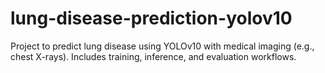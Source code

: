 # lung-disease-prediction-yolov10
Project to predict lung disease using YOLOv10 with medical imaging (e.g., chest X-rays). Includes training, inference, and evaluation workflows.
